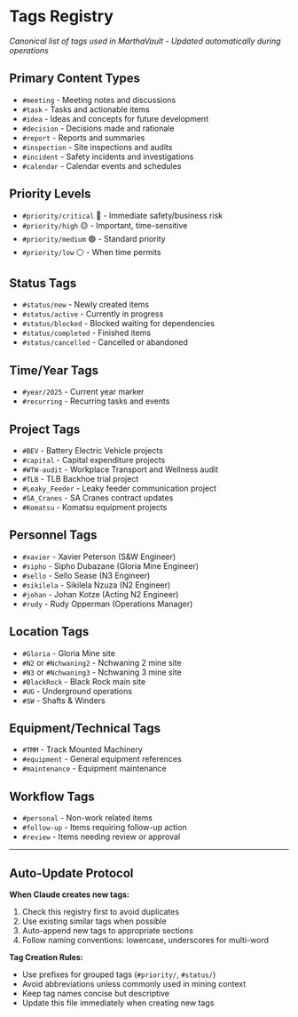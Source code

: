 # Tags Registry

*Canonical list of tags used in MarthaVault - Updated automatically during operations*

## Primary Content Types
- `#meeting` - Meeting notes and discussions
- `#task` - Tasks and actionable items
- `#idea` - Ideas and concepts for future development
- `#decision` - Decisions made and rationale
- `#report` - Reports and summaries
- `#inspection` - Site inspections and audits
- `#incident` - Safety incidents and investigations
- `#calendar` - Calendar events and schedules

## Priority Levels
- `#priority/critical` 🔴 - Immediate safety/business risk
- `#priority/high` 🟡 - Important, time-sensitive
- `#priority/medium` 🟢 - Standard priority
- `#priority/low` ⚪ - When time permits

## Status Tags
- `#status/new` - Newly created items
- `#status/active` - Currently in progress
- `#status/blocked` - Blocked waiting for dependencies
- `#status/completed` - Finished items
- `#status/cancelled` - Cancelled or abandoned

## Time/Year Tags
- `#year/2025` - Current year marker
- `#recurring` - Recurring tasks and events

## Project Tags
- `#BEV` - Battery Electric Vehicle projects
- `#capital` - Capital expenditure projects
- `#WTW-audit` - Workplace Transport and Wellness audit
- `#TLB` - TLB Backhoe trial project
- `#Leaky_Feeder` - Leaky feeder communication project
- `#SA_Cranes` - SA Cranes contract updates
- `#Komatsu` - Komatsu equipment projects

## Personnel Tags
- `#xavier` - Xavier Peterson (S&W Engineer)
- `#sipho` - Sipho Dubazane (Gloria Mine Engineer)
- `#sello` - Sello Sease (N3 Engineer)
- `#sikilela` - Sikilela Nzuza (N2 Engineer)
- `#johan` - Johan Kotze (Acting N2 Engineer)
- `#rudy` - Rudy Opperman (Operations Manager)

## Location Tags
- `#Gloria` - Gloria Mine site
- `#N2` or `#Nchwaning2` - Nchwaning 2 mine site
- `#N3` or `#Nchwaning3` - Nchwaning 3 mine site
- `#BlackRock` - Black Rock main site
- `#UG` - Underground operations
- `#SW` - Shafts & Winders

## Equipment/Technical Tags
- `#TMM` - Track Mounted Machinery
- `#equipment` - General equipment references
- `#maintenance` - Equipment maintenance

## Workflow Tags
- `#personal` - Non-work related items
- `#follow-up` - Items requiring follow-up action
- `#review` - Items needing review or approval

---

## Auto-Update Protocol

**When Claude creates new tags:**
1. Check this registry first to avoid duplicates
2. Use existing similar tags when possible
3. Auto-append new tags to appropriate sections
4. Follow naming conventions: lowercase, underscores for multi-word

**Tag Creation Rules:**
- Use prefixes for grouped tags (`#priority/`, `#status/`)
- Avoid abbreviations unless commonly used in mining context
- Keep tag names concise but descriptive
- Update this file immediately when creating new tags